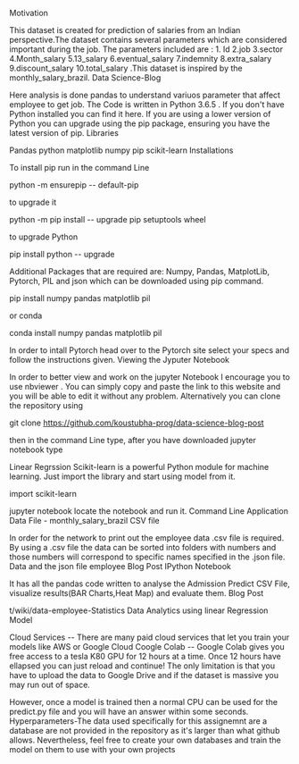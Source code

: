 Motivation

This dataset is created for prediction of salaries from an Indian perspective.The dataset contains several parameters which are considered important during the job. The parameters included are : 1. Id 	2.job 	3.sector 	4.Month_salary 	5.13_salary 	6.eventual_salary 	7.indemnity 	8.extra_salary 	9.discount_salary 	10.total_salary .This dataset is inspired by the monthly_salary_brazil.
Data Science-Blog

Here analysis is done pandas to understand variuos parameter that affect  employee to get job. The Code is written in Python 3.6.5 . If you don't have Python installed you can find it here. If you are using a lower version of Python you can upgrade using the pip package, ensuring you have the latest version of pip.
Libraries

Pandas python matplotlib numpy pip scikit-learn
Installations

To install pip run in the command Line

python -m ensurepip -- default-pip

to upgrade it

python -m pip install -- upgrade pip setuptools wheel

to upgrade Python

pip install python -- upgrade

Additional Packages that are required are: Numpy, Pandas, MatplotLib, Pytorch, PIL and json which can be downloaded using pip command.

pip install numpy pandas matplotlib pil

or conda

conda install numpy pandas matplotlib pil

In order to intall Pytorch head over to the Pytorch site select your specs and follow the instructions given. Viewing the Jyputer Notebook

In order to better view and work on the jupyter Notebook I encourage you to use nbviewer . You can simply copy and paste the link to this website and you will be able to edit it without any problem. Alternatively you can clone the repository using

git clone https://github.com/koustubha-prog/data-science-blog-post

then in the command Line type, after you have downloaded jupyter notebook type

Linear Regrssion Scikit-learn is a powerful Python module for machine learning. Just import the library and start using model from it.

import scikit-learn

jupyter notebook locate the notebook and run it. Command Line Application
Data File -  monthly_salary_brazil CSV file

In order for the network to print out the employee data .csv file is required. By using a .csv file the data can be sorted into folders with numbers and those numbers will correspond to specific names specified in the .json file. Data and the json file
employee Blog Post IPython Notebook

It has all the pandas code written to analyse the Admission Predict CSV File, visualize results(BAR Charts,Heat Map) and evaluate them.
Blog Post



t/wiki/data-employee-Statistics
Data Analytics using linear Regression Model

Cloud Services -- There are many paid cloud services that let you train your models like AWS or Google Cloud Coogle Colab -- Google Colab gives you free access to a tesla K80 GPU for 12 hours at a time. Once 12 hours have ellapsed you can just reload and continue! The only limitation is that you have to upload the data to Google Drive and if the dataset is massive you may run out of space.

However, once a model is trained then a normal CPU can be used for the predict.py file and you will have an answer within some seconds. Hyperparameters-The data used specifically for this assignemnt are a  database are not provided in the repository as it's larger than what github allows. Nevertheless, feel free to create your own databases and train the model on them to use with your own projects
